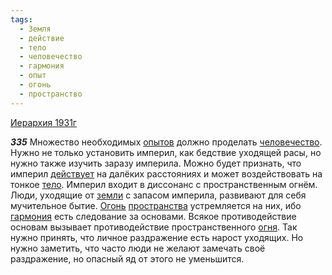 ```yaml
---
tags:
  - Земля
  - действие
  - тело
  - человечество
  - гармония
  - опыт
  - огонь
  - пространство
---
```


[Иерархия 1931г](https://127.0.0.1:4002/agni/1931)

___335___
Множество необходимых [опытов](../../../tags/#опыт) должно проделать [человечество](../../../tags/#человечество). Нужно не только установить империл, как бедствие уходящей расы, но нужно также изучить заразу империла. Можно будет признать, что империл [действует](../../../tags/#[действие](../../../tags/#действие)) на далёких расстояниях и может воздействовать на тонкое [тело](../../../tags/#тело). Империл входит в диссонанс с пространственным огнём. Люди, уходящие от [земли](../../../tags/#Земля) с запасом империла, развивают для себя мучительное бытие. [Огонь](../../../tags/#огонь) [пространства](../../../tags/#пространство) устремляется на них, ибо [гармония](../../../tags/#гармония) есть следование за основами. Всякое противодействие основам вызывает противодействие пространственного [огня](../../../tags/#огонь). Так нужно принять, что личное раздражение есть нарост уходящих. Но нужно заметить, что часто люди не желают замечать своё раздражение, но опасный яд от этого не уменьшится.   

